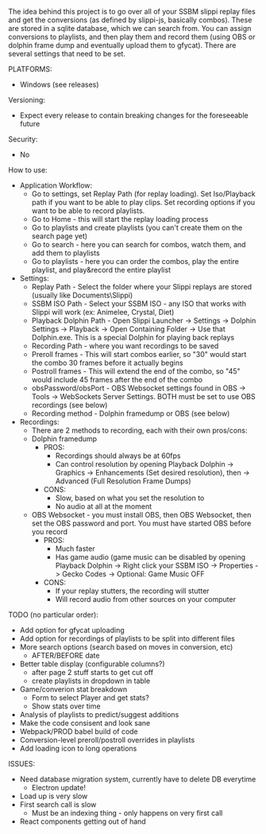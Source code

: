 The idea behind this project is to go over all of your SSBM slippi replay files and get the conversions (as defined by slippi-js, basically combos). These are stored in a sqlite database, which we can search from. You can assign conversions to playlists, and then play them and record them (using OBS or dolphin frame dump and eventually upload them to gfycat). There are several settings that need to be set.

PLATFORMS:
- Windows (see releases)

Versioning:
- Expect every release to contain breaking changes for the foreseeable future

Security:
- No

How to use:
- Application Workflow:
   - Go to settings, set Replay Path (for replay loading). Set Iso/Playback path if you want to be able to play clips. Set recording options if you want to be able to record playlists.
   - Go to Home - this will start the replay loading process
   - Go to playlists and create playlists (you can't create them on the search page yet)
   - Go to search - here you can search for combos, watch them, and add them to playlists
   - Go to playlists - here you can order the combos, play the entire playlist, and play&record the entire playlist    
- Settings:
   -  Replay Path - Select the folder where your Slippi replays are stored (usually like Documents\Slippi)
   -  SSBM ISO Path - Select your SSBM ISO - any ISO that works with Slippi will work (ex: Animelee, Crystal, Diet)
   -  Playback Dolphin Path - Open Slippi Launcher -> Settings -> Dolphin Settings -> Playback -> Open Containing Folder -> Use that Dolphin.exe. This is a special Dolphin for playing back replays
   -  Recording Path - where you want recordings to be saved
   -  Preroll frames - This will start combos earlier, so "30" would start the combo 30 frames before it actually begins
   -  Postroll frames - This will extend the end of the combo, so "45" would include 45 frames after the end of the combo
   -  obsPassword/obsPort - OBS Websocket settings found in OBS -> Tools -> WebSockets Server Settings. BOTH must be set to use OBS recordings (see below)
   -  Recording method - Dolphin framedump or OBS (see below)
-  Recordings:
   -  There are 2 methods to recording, each with their own pros/cons:
   -  Dolphin framedump
      - PROS:
        - Recordings should always be at 60fps
        - Can control resolution by opening Playback Dolphin -> Graphics -> Enhancements (Set desired resolution), then -> Advanced (Full Resolution Frame Dumps)
      - CONS:
         - Slow, based on what you set the resolution to
         - No audio at all at the moment
   -  OBS Websocket - you must install OBS, then OBS Websocket, then set the OBS password and port. You must have started OBS before you record
      - PROS:
         - Much faster
         - Has game audio (game music can be disabled by opening Playback Dolphin -> Right click your SSBM ISO -> Properties -> Gecko Codes -> Optional: Game Music OFF
      - CONS:
         - If your replay stutters, the recording will stutter
         - Will record audio from other sources on your computer
           
        
         



TODO (no particular order):  
- Add option for gfycat uploading    
- Add option for recordings of playlists to be split into different files    
- More search options (search based on moves in conversion, etc)    
    * AFTER/BEFORE date  
- Better table display (configurable columns?)
    * after page 2 stuff starts to get cut off
    * create playlists in dropdown in table
- Game/converion stat breakdown  
    * Form to select Player and get stats?
    * Show stats over time
- Analysis of playlists to predict/suggest additions    
- Make the code consisent and look sane  
- Webpack/PROD babel build of code
- Conversion-level preroll/postroll overrides in playlists
- Add loading icon to long operations

ISSUES:
- Need database migration system, currently have to delete DB everytime
    * Electron update!
- Load up is very slow  
- First search call is slow
    * Must be an indexing thing - only happens on very first call
- React components getting out of hand  

